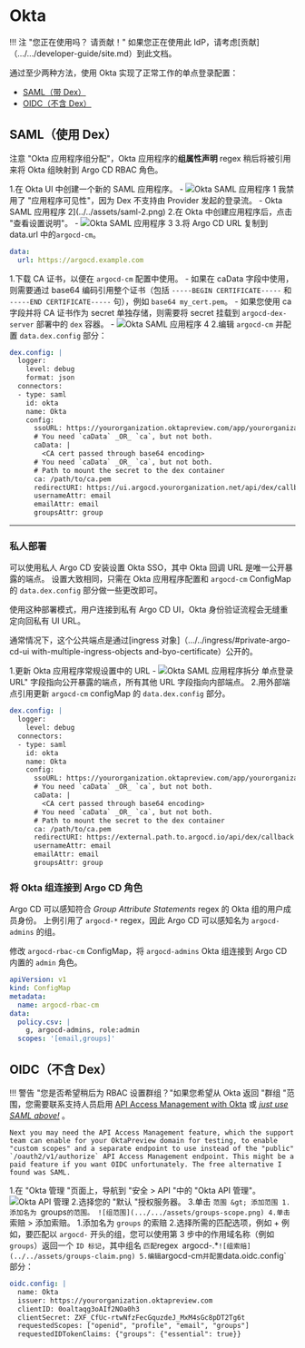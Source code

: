 <!-- TRANSLATED by md-translate -->
# Okta

!!! 注 "您正在使用吗？ 请贡献！" 如果您正在使用此 IdP，请考虑[贡献]（.../.../developer-guide/site.md）到此文档。

通过至少两种方法，使用 Okta 实现了正常工作的单点登录配置：

* [SAML（带 Dex）](#saml-with-dex)
* [OIDC（不含 Dex）](#oidc-without-dex)

## SAML（使用 Dex）

注意 "Okta 应用程序组分配"，Okta 应用程序的**组属性声明** regex 稍后将被引用来将 Okta 组映射到 Argo CD RBAC 角色。

1.在 Okta UI 中创建一个新的 SAML 应用程序。
    - ![Okta SAML 应用程序 1](../../assets/saml-1.png)
      我禁用了 "应用程序可见性"，因为 Dex 不支持由 Provider 发起的登录流。
    - Okta SAML 应用程序 2](../../assets/saml-2.png)
2.在 Okta 中创建应用程序后，点击 "查看设置说明"。
    - ![Okta SAML 应用程序 3](../../assets/saml-3.png)
3.将 Argo CD URL 复制到 data.url 中的`argocd-cm`。

<!-- markdownlint-disable MD046 -->

```yaml
data:
  url: https://argocd.example.com
```

<!-- markdownlint-disable MD046 -->

1.下载 CA 证书，以便在 `argocd-cm` 配置中使用。
    - 如果在 caData 字段中使用，则需要通过 base64 编码引用整个证书（包括 `-----BEGIN CERTIFICATE-----` 和 `-----END CERTIFICATE-----` 句），例如 `base64 my_cert.pem`。
    - 如果您使用 ca 字段并将 CA 证书作为 secret 单独存储，则需要将 secret 挂载到 `argocd-dex-server` 部署中的 `dex` 容器。
    - ![Okta SAML 应用程序 4](../../assets/saml-4.png)
2.编辑 `argocd-cm` 并配置 `data.dex.config` 部分：

<!-- markdownlint-disable MD046 -->

```yaml
dex.config: |
  logger:
    level: debug
    format: json
  connectors:
  - type: saml
    id: okta
    name: Okta
    config:
      ssoURL: https://yourorganization.oktapreview.com/app/yourorganizationsandbox_appnamesaml_2/rghdr9s6hg98s9dse/sso/saml
      # You need `caData` _OR_ `ca`, but not both.
      caData: |
        <CA cert passed through base64 encoding>
      # You need `caData` _OR_ `ca`, but not both.
      # Path to mount the secret to the dex container
      ca: /path/to/ca.pem
      redirectURI: https://ui.argocd.yourorganization.net/api/dex/callback
      usernameAttr: email
      emailAttr: email
      groupsAttr: group
```

<!-- markdownlint-enable MD046 -->

---

### 私人部署

可以使用私人 Argo CD 安装设置 Okta SSO，其中 Okta 回调 URL 是唯一公开暴露的端点。 设置大致相同，只需在 Okta 应用程序配置和 `argocd-cm` ConfigMap 的 `data.dex.config` 部分做一些更改即可。

使用这种部署模式，用户连接到私有 Argo CD UI，Okta 身份验证流程会无缝重定向回私有 UI URL。

通常情况下，这个公共端点是通过[ingress 对象]（.../../ingress/#private-argo-cd-ui with-multiple-ingress-objects and-byo-certificate）公开的。

1.更新 Okta 应用程序常规设置中的 URL
    - ![Okta SAML 应用程序拆分](../../assets/saml-split.png)
      单点登录 URL" 字段指向公开暴露的端点，所有其他 URL 字段指向内部端点。
2.用外部端点引用更新 `argocd-cm` configMap 的 `data.dex.config` 部分。

<!-- markdownlint-disable MD046 -->

```yaml
dex.config: |
  logger:
    level: debug
  connectors:
  - type: saml
    id: okta
    name: Okta
    config:
      ssoURL: https://yourorganization.oktapreview.com/app/yourorganizationsandbox_appnamesaml_2/rghdr9s6hg98s9dse/sso/saml
      # You need `caData` _OR_ `ca`, but not both.
      caData: |
        <CA cert passed through base64 encoding>
      # You need `caData` _OR_ `ca`, but not both.
      # Path to mount the secret to the dex container
      ca: /path/to/ca.pem
      redirectURI: https://external.path.to.argocd.io/api/dex/callback
      usernameAttr: email
      emailAttr: email
      groupsAttr: group
```

<!-- markdownlint-enable MD046 -->

### 将 Okta 组连接到 Argo CD 角色

Argo CD 可以感知符合 _Group Attribute Statements_ regex 的 Okta 组的用户成员身份。 上例引用了 `argocd-*` regex，因此 Argo CD 可以感知名为 `argocd-admins` 的组。

修改 `argocd-rbac-cm` ConfigMap，将 `argocd-admins` Okta 组连接到 Argo CD 内置的 `admin` 角色。

<!-- markdownlint-disable MD046 -->

```yaml
apiVersion: v1
kind: ConfigMap
metadata:
  name: argocd-rbac-cm
data:
  policy.csv: |
    g, argocd-admins, role:admin
  scopes: '[email,groups]'
```

## OIDC（不含 Dex）

!!! 警告 "您是否希望稍后为 RBAC 设置群组？"如果您希望从 Okta 返回 "群组 "范围，您需要联系支持人员启用 [API Access Management with Okta](https://developer.okta.com/docs/concepts/api-access-management/) 或 [_just use SAML above!_](#saml-with-dex) 。

```
Next you may need the API Access Management feature, which the support team can enable for your OktaPreview domain for testing, to enable "custom scopes" and a separate endpoint to use instead of the "public" `/oauth2/v1/authorize` API Access Management endpoint. This might be a paid feature if you want OIDC unfortunately. The free alternative I found was SAML.
```

1.在 "Okta 管理 "页面上，导航到 "安全 &gt; API "中的 "Okta API 管理"。  ![Okta API 管理](../../assets/api-management.png)
2.选择您的 "默认 "授权服务器。
3.单击 `范围 &gt; 添加范围
    1.添加名为 `groups` 的范围。
    ![组范围](.../.../assets/groups-scope.png)
4.单击 `索赔 &gt; 添加索赔。
    1.添加名为 `groups` 的索赔
    2.选择所需的匹配选项，例如
        + 例如，要匹配以 `argocd-` 开头的组，您可以使用第 3 步中的作用域名称（例如 `groups`）返回一个 `ID 标记`，其中组名 ` 匹配 `regex` `argocd-.*`
    ![组索赔](../../assets/groups-claim.png)
5.编辑 `argocd-cm` 并配置 `data.oidc.config` 部分：

<!-- markdownlint-disable MD046 -->

```yaml
oidc.config: |
  name: Okta
  issuer: https://yourorganization.oktapreview.com
  clientID: 0oaltaqg3oAIf2NOa0h3
  clientSecret: ZXF_CfUc-rtwNfzFecGquzdeJ_MxM4sGc8pDT2Tg6t
  requestedScopes: ["openid", "profile", "email", "groups"]
  requestedIDTokenClaims: {"groups": {"essential": true}}
```

<!-- markdownlint-enable MD046 -->